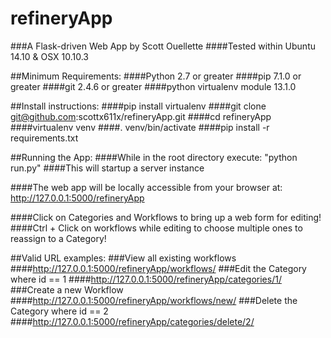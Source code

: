 # refineryApp
###A Flask-driven Web App by Scott Ouellette
####Tested within Ubuntu 14.10 & OSX 10.10.3

##Minimum Requirements:
####Python 2.7 or greater
####pip 7.1.0 or greater
####git 2.4.6 or greater
####python virtualenv module 13.1.0

##Install instructions:
####pip install virtualenv
####git clone git@github.com:scottx611x/refineryApp.git
####cd refineryApp
####virtualenv venv
####. venv/bin/activate
####pip install -r requirements.txt

##Running the App:
####While in the root directory execute: "python run.py"
####This will startup a server instance

####The web app will be locally accessible from your browser at: http://127.0.0.1:5000/refineryApp

####Click on Categories and Workflows to bring up a web form for editing!
####Ctrl + Click on workflows while editing to choose multiple ones to reassign to a Category!

##Valid URL examples:
###View all existing workflows
####http://127.0.0.1:5000/refineryApp/workflows/
###Edit the Category where id == 1
####http://127.0.0.1:5000/refineryApp/categories/1/ 
###Create a new Workflow
####http://127.0.0.1:5000/refineryApp/workflows/new/
###Delete the Category where id == 2
####http://127.0.0.1:5000/refineryApp/categories/delete/2/ 
